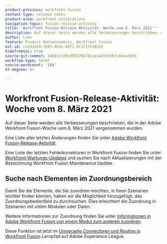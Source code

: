 ```yaml
---
product-previous: workfront-fusion
content-type: release-notes
product-area: workfront-integrations
navigation-topic: fusion-release-activity
title: 'Workfront Fusion-Release-Aktivität: Woche vom 8. März 2021'''
description: Auf dieser Seite werden alle Verbesserungen beschrieben, die in der Adobe Workfront Fusion-Woche vom 8. März 2021 vorgenommen wurden.
author: Luke
feature: Product Announcements, Workfront Fusion
exl-id: ca3d2a50-fe85-46de-b871-dc1f135382a5
hidefromtoc: true
source-git-commit: 3db01c329c005570b782ae3445f83b7c44ced676
workflow-type: tm+mt
source-wordcount: '184'
ht-degree: 0%

---
```


# Workfront Fusion-Release-Aktivität: Woche vom 8. März 2021

Auf dieser Seite werden alle Verbesserungen beschrieben, die in der Adobe Workfront Fusion-Woche vom 8. März 2021 vorgenommen wurden.

Eine Liste aller letzten Änderungen finden Sie unter [Adobe Workfront Fusion-Release-Aktivität](../../../product-announcements/product-releases/fusion-release-activity/fusion-release-activity.md).

Eine Liste der letzten Fehlerkorrekturen in Workfront Fusion finden Sie unter [Workfront-Wartungs-Updates](https://experienceleague.adobe.com/docs/workfront-known-issues/releases/current-updates.html) und suchen Sie nach Aktualisierungen mit der Bezeichnung Workfront Fusion Maintenance Update .

## Suche nach Elementen im Zuordnungsbereich

Damit Sie die Elemente, die Sie zuordnen möchten, in Ihren Szenarien leichter finden können, haben wir die Möglichkeit hinzugefügt, das Zuordnungsbedienfeld zu durchsuchen. Dies erleichtert die Zuordnung in Szenarien mit vielen Modulen oder Daten.

Weitere Informationen zur Zuordnung finden Sie unter [Informationen in Adobe Workfront Fusion von einem Modul zum anderen zuordnen](../../../workfront-fusion/mapping/map-information-between-modules.md).

Diese Funktion ist jetzt im [Universelle Connectoren und Routing in Workfront Fusion](https://experienceleague.adobe.com/docs/workfront-course-map/using/learning-paths/workfront-fusion-program/universal-connectors-and-routing-in-fusion-MCNYZ474LYKNDSDE7PCZFB7CFR44.html) Lernpfad auf Adobe Experience League.
